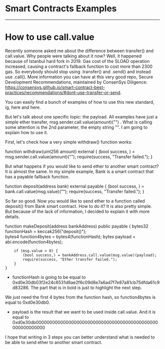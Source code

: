 # Smart Contracts Examples

---

# How to use call.value
Recently someone asked me about the difference between transfer() and call.value. Why people were talking about it now? Well, it happened because of Istanbul hard fork in 2019. Gas cost of the SLOAD operation increased, causing a contract's fallback function to cost more than 2300 gas. So everybody should stop using .transfer() and .send() and instead use .call(). More information you can have at this very good repo, Secure Development Recommendations, maintained by ConsenSys Diligence: https://consensys.github.io/smart-contract-best-practices/recommendations/#dont-use-transfer-or-send.

You can easily find a bunch of examples of how to use this new standard, ig, here and here.

But let's talk about one specific topic: the payload. All examples have just a simple ether transfer, msg.sender.call.value(amount)("") . What is calling some attention is the 2nd parameter, the empty string "". I am going to explain how to use it.

First, let's check how a very simple withdraw() function works:

function withdraw(uint256 amount) external {
        (bool success, ) = msg.sender.call.value(amount)("");
        require(success, "Transfer failed.");
    }

But what happens if you would like to send ether to another smart contract? It is almost the same. In my simple example, Bank is a smart contract that has a payable fallback function.

function deposit(address bank) external payable {
        (bool success, ) = bank.call.value(msg.value)("");
        require(success, "Transfer failed.");
    }

So far so good. Now you would like to send ether to a function called deposit() from Bank smart contract. How to do it? It is also pretty simple. But because of the lack of information, I decided to explain it with more details.

function makeDeposit(address bankAddress) public payable {
        bytes32 functionHash = keccak256("deposit()");      
        bytes4 function4bytes = bytes4(functionHash);
        bytes payload = abi.encode(function4bytes);
        
        if (msg.value > 0) {
            (bool success,) = bankAddress.call.value(msg.value)(payload);
            require(success, "Ether transfer failed.");
        }      
    }

 - functionHash is going to be equal to 0xd0e30db03f2e24c6531d8ae2f6c09d8e7a6ad7f7e87a81cb75dfda61c9d83286. The part that is in bold is just to highlight the next step.

We just need the first 4 bytes from the function hash, so function4bytes is equal to 0xd0e30db0.

 - payload is the result that we want to be used inside call.value. And it is equal to 0xd0e30db000000000000000000000000000000000000000000000000000000000

I hope that writing in 3 steps you can better understand what is needed to be able to send ether to another smart contract.
